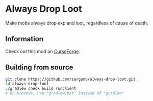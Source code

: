 # Always Drop Loot

Make mobs always drop exp and loot, regardless of cause of death.

## Information

Check out this mod on [CurseForge][].

## Building from source

```bash
git clone https://github.com/sargunv/always-drop-loot.git
cd always-drop-loot
./gradlew check build runClient
# On Windows, use "gradlew.bat" instead of "gradlew"
```

[CurseForge]: https://minecraft.curseforge.com/projects/always-drop-loot
[CircleCI]: (https://circleci.com/gh/sargunv/always-drop-loot)
